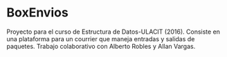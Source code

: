 # BoxEnvios
Proyecto para el curso de Estructura de Datos-ULACIT (2016). Consiste en una plataforma para un courrier que maneja entradas y salidas de paquetes. 
Trabajo colaborativo con Alberto Robles y Allan Vargas.
